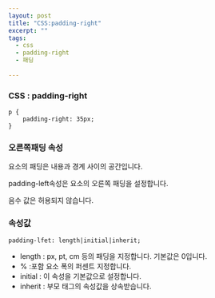 ```yaml
---
layout: post
title: "CSS:padding-right"
excerpt: ""
tags: 
  - css
  - padding-right
  - 패딩
  
---
```



### CSS : padding-right
```
p {
    padding-right: 35px;
}
```
### 오른쪽패딩 속성

요소의 패딩은 내용과 경계 사이의 공간입니다.

padding-left속성은 요소의 오른쪽 패딩을 설정합니다.

음수 값은 허용되지 않습니다.

### 속성값
`padding-lfet: length|initial|inherit;`
- length : px, pt, cm 등의 패딩을 지정합니다. 기본값은 0입니다. 
- % :포함 요소 폭의 퍼센트 지정합니다.
- initial : 이 속성을 기본값으로 설정합니다.
- inherit : 부모 태그의 속성값을 상속받습니다.
